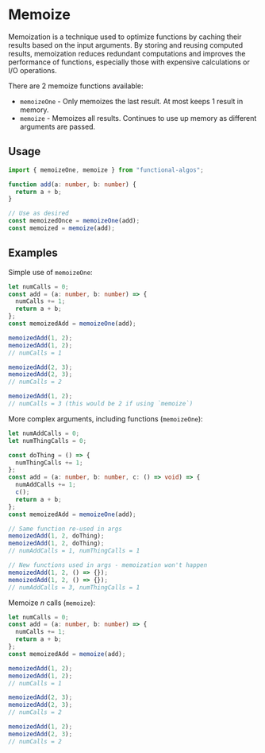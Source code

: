# Memoize

Memoization is a technique used to optimize functions by caching their results based on the input arguments. By storing and reusing computed results, memoization reduces redundant computations and improves the performance of functions, especially those with expensive calculations or I/O operations.

There are 2 memoize functions available:

- `memoizeOne` - Only memoizes the last result. At most keeps 1 result in memory.
- `memoize` - Memoizes all results. Continues to use up memory as different arguments are passed.

## Usage

```typescript
import { memoizeOne, memoize } from "functional-algos";

function add(a: number, b: number) {
  return a + b;
}

// Use as desired
const memoizedOnce = memoizeOne(add);
const memoized = memoize(add);
```

## Examples

Simple use of `memoizeOne`:

```typescript
let numCalls = 0;
const add = (a: number, b: number) => {
  numCalls += 1;
  return a + b;
};
const memoizedAdd = memoizeOne(add);

memoizedAdd(1, 2);
memoizedAdd(1, 2);
// numCalls = 1

memoizedAdd(2, 3);
memoizedAdd(2, 3);
// numCalls = 2

memoizedAdd(1, 2);
// numCalls = 3 (this would be 2 if using `memoize`)
```

More complex arguments, including functions (`memoizeOne`):

```typescript
let numAddCalls = 0;
let numThingCalls = 0;

const doThing = () => {
  numThingCalls += 1;
};
const add = (a: number, b: number, c: () => void) => {
  numAddCalls += 1;
  c();
  return a + b;
};
const memoizedAdd = memoizeOne(add);

// Same function re-used in args
memoizedAdd(1, 2, doThing);
memoizedAdd(1, 2, doThing);
// numAddCalls = 1, numThingCalls = 1

// New functions used in args - memoization won't happen
memoizedAdd(1, 2, () => {});
memoizedAdd(1, 2, () => {});
// numAddCalls = 3, numThingCalls = 1
```

Memoize _n_ calls (`memoize`):

```typescript
let numCalls = 0;
const add = (a: number, b: number) => {
  numCalls += 1;
  return a + b;
};
const memoizedAdd = memoize(add);

memoizedAdd(1, 2);
memoizedAdd(1, 2);
// numCalls = 1

memoizedAdd(2, 3);
memoizedAdd(2, 3);
// numCalls = 2

memoizedAdd(1, 2);
memoizedAdd(2, 3);
// numCalls = 2
```
